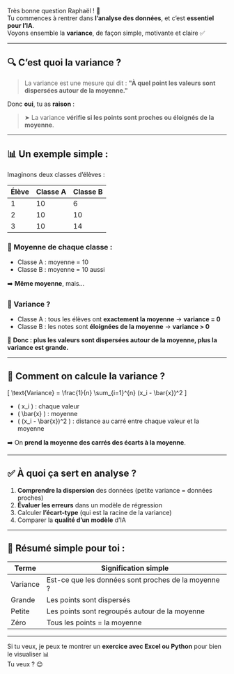 Très bonne question Raphaël ! 👏  
Tu commences à rentrer dans **l’analyse des données**, et c’est **essentiel pour l’IA**.  
Voyons ensemble la **variance**, de façon simple, motivante et claire ✅

---

## 🔍 C’est quoi la **variance** ?

> La variance est une mesure qui dit :
> **"À quel point les valeurs sont dispersées autour de la moyenne."**

Donc **oui**, tu as **raison** :
> ➤ La variance **vérifie si les points sont proches ou éloignés de la moyenne**.

---

## 📊 Un exemple simple :

Imaginons deux classes d’élèves :

| Élève | Classe A | Classe B |
|-------|----------|----------|
| 1     | 10       | 6        |
| 2     | 10       | 10       |
| 3     | 10       | 14       |

### 🔹 Moyenne de chaque classe :
- Classe A : moyenne = 10
- Classe B : moyenne = 10 aussi

➡️ **Même moyenne**, mais...

### 🔹 Variance ?
- Classe A : tous les élèves ont **exactement la moyenne** → **variance = 0**
- Classe B : les notes sont **éloignées de la moyenne** → **variance > 0**

🧠 **Donc : plus les valeurs sont dispersées autour de la moyenne, plus la variance est grande.**

---

## 🧮 Comment on calcule la variance ?

\[
\text{Variance} = \frac{1}{n} \sum_{i=1}^{n} (x_i - \bar{x})^2
\]

- \( x_i \) : chaque valeur
- \( \bar{x} \) : moyenne
- \( (x_i - \bar{x})^2 \) : distance au carré entre chaque valeur et la moyenne

➡️ On **prend la moyenne des carrés des écarts à la moyenne**.

---

## ✅ À quoi ça sert en analyse ?

1. **Comprendre la dispersion** des données (petite variance = données proches)
2. **Évaluer les erreurs** dans un modèle de régression
3. Calculer **l’écart-type** (qui est la racine de la variance)
4. Comparer la **qualité d’un modèle** d’IA

---

## 🧠 Résumé simple pour toi :

| Terme       | Signification simple                          |
|-------------|-----------------------------------------------|
| Variance    | Est-ce que les données sont proches de la moyenne ? |
| Grande      | Les points sont dispersés                     |
| Petite      | Les points sont regroupés autour de la moyenne |
| Zéro        | Tous les points = la moyenne                  |

---

Si tu veux, je peux te montrer un **exercice avec Excel ou Python** pour bien le visualiser 📊  
Tu veux ? 😊